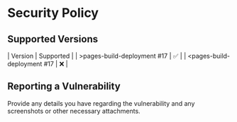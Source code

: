 # Security Policy

## Supported Versions
| Version                      | Supported          |
| >pages-build-deployment #17  | :white_check_mark: |
| <pages-build-deployment #17  | :x:                |

## Reporting a Vulnerability
Provide any details you have regarding the vulnerability and any screenshots or other necessary attachments.
